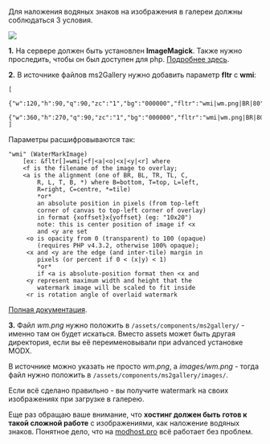 Для наложения водяных знаков на изображения в галереи должны соблюдаться 3 условия.

[![](https://file.modx.pro/files/6/c/1/6c18561f4383506c2bfef7a497858841s.jpg)](https://file.modx.pro/files/6/c/1/6c18561f4383506c2bfef7a497858841.png)

**1.** На сервере должен быть установлен **ImageMagick**. Также нужно проследить, чтобы он был доступен для php. [Подробнее здесь][1].

**2.** В источнике файлов ms2Gallery нужно добавить параметр **fltr** с **wmi**:
```
[
	{"w":120,"h":90,"q":90,"zc":"1","bg":"000000","fltr":"wmi|wm.png|BR|80"},
	{"w":360,"h":270,"q":90,"zc":"1","bg":"000000","fltr":"wmi|wm.png|BR|80"}
]
```
Параметры расшифровываются так:
```
"wmi" (WaterMarkImage)
	[ex: &fltr[]=wmi|<f|<a|<o|<x|<y|<r] where
	<f is the filename of the image to overlay;
	<a is the alignment (one of BR, BL, TR, TL, C,
		R, L, T, B, *) where B=bottom, T=top, L=left,
		R=right, C=centre, *=tile)
		*or*
		an absolute position in pixels (from top-left
		corner of canvas to top-left corner of overlay)
		in format {xoffset}x{yoffset} (eg: "10x20")
		note: this is center position of image if <x
		and <y are set
	 <o is opacity from 0 (transparent) to 100 (opaque)
		(requires PHP v4.3.2, otherwise 100% opaque);
	 <x and <y are the edge (and inter-tile) margin in
		pixels (or percent if 0 < (x|y) < 1)
		*or*
		if <a is absolute-position format then <x and
	 <y represent maximum width and height that the
		watermark image will be scaled to fit inside
	 <r is rotation angle of overlaid watermark
```
[Полная документация][2].

**3.** Файл *wm.png* нужно положить в `/assets/components/ms2gallery/` - именно там он будет искаться. Вместо assets может быть другая директория, если вы её переименовывали при advanced установке MODX.

В источнике можно указать не просто *wm.png*, а *images/wm.png* - тогда файл нужно положить в `/assets/components/ms2gallery/images/`.

Если всё сделано правильно - вы получите watermark на своих изображениях при загрузке в галерею.

Еще раз обращаю ваше внимание, что **хостинг должен быть готов к такой сложной работе** с изображениями, как наложение водяных знаков. Понятное дело, что на [modhost.pro][3] всё работает без проблем.


[1]: http://modx.pro/development/619-working-with-phpthumb/
[2]: http://phpthumb.sourceforge.net/demo/docs/phpthumb.readme.txt
[3]: https://modhost.pro
